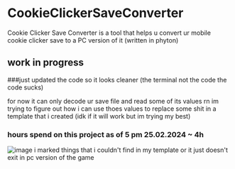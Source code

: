 # CookieClickerSaveConverter
Cookie Clicker Save Converter is a tool that helps u convert ur mobile cookie clicker save to a PC version of it (written in phyton)

## work in progress 

###just updated the code so it looks cleaner (the terminal not the code the code sucks)

for now it can only decode ur save file and read some of its values rn im trying to figure out how i can use thoes values to replace some shit in a template that i created (idk if it will work but im trying my best) 

### hours spend on this project as of 5 pm 25.02.2024 ~ 4h
![image](https://github.com/kvvzie/CookieClickerSaveConverter/assets/161234221/1f855bb8-6bbb-4ce8-a0e7-fc9b42fdca68)
i marked things that i couldn't find in my template or it just doesn't exit in pc version of the game


